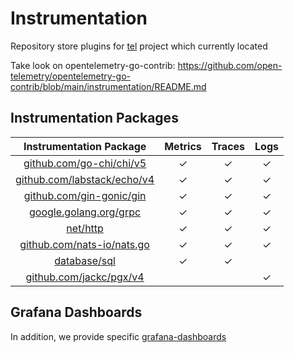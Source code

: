 # Instrumentation

Repository store plugins for [tel](http://github.com/d7561985/tel) project which currently located

Take look on
opentelemetry-go-contrib: https://github.com/open-telemetry/opentelemetry-go-contrib/blob/main/instrumentation/README.md

## Instrumentation Packages

|             Instrumentation Package              | Metrics | Traces | Logs |
|:------------------------------------------------:|:-------:|:------:|:----:|
|   [github.com/go-chi/chi/v5](./middleware/chi)   |    ✓    |   ✓    |  ✓   |
| [github.com/labstack/echo/v4](./middleware/echo) |    ✓    |   ✓    |  ✓   |
|   [github.com/gin-gonic/gin](./middleware/gin)   |    ✓    |   ✓    |  ✓   |
|   [google.golang.org/grpc](./middleware/grpc)    |    ✓    |   ✓    |  ✓   |
|          [net/http](./middleware/http)           |    ✓    |   ✓    |  ✓   |
| [github.com/nats-io/nats.go](./middleware/nats)  |    ✓    |   ✓    |  ✓   |
|        [database/sql](./plugins/otelsql)         |    ✓    |   ✓    |      |
|     [github.com/jackc/pgx/v4](./plugins/pgx)     |         |        |  ✓   |

## Grafana Dashboards

In addition, we provide specific [grafana-dashboards](./grafana-dashboards)